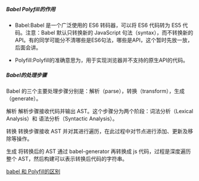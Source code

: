 




##### Babel Polyfill的作用
- Babel:Babel 是一个广泛使用的 ES6 转码器，可以将 ES6 代码转为 ES5 代码。注意：Babel 默认只转换新的 JavaScript 句法（syntax），而不转换新的 API。有的同学可能分不清哪些是ES6句法，哪些是API，这个暂时先放一放，后面会讲。

- Polyfill:Polyfill的准确意思为，用于实现浏览器并不支持的原生API的代码。

##### Babel的处理步骤
Babel 的三个主要处理步骤分别是：解析（parse），转换（transform），生成（generate）。

解析
解析步骤接收代码并输出 AST。这个步骤分为两个阶段：词法分析（Lexical Analysis）和 语法分析（Syntactic Analysis）。

转换
转换步骤接收 AST 并对其进行遍历，在此过程中对节点进行添加、更新及移除等操作。

生成
将转换后的 AST 通过 babel-generator 再转换成 js 代码，过程是深度遍历整个 AST，然后构建可以表示转换后代码的字符串。

[babel 和 Polyfill的区别](https://www.cnblogs.com/zhansu/p/8305081.html)

